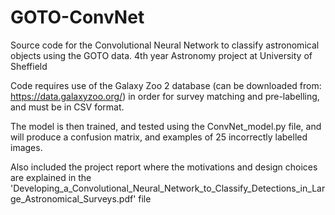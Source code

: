 # GOTO-ConvNet
Source code for the Convolutional Neural Network to classify astronomical objects using the GOTO data. 4th year Astronomy project at University of Sheffield


Code requires use of the Galaxy Zoo 2 database (can be downloaded from: https://data.galaxyzoo.org/) in order for survey matching and pre-labelling, and must be in CSV format.

The model is then trained, and tested using the ConvNet_model.py file, and will produce a confusion matrix, and examples of 25 incorrectly labelled images.

Also included the project report where the motivations and design choices are explained in the 'Developing_a_Convolutional_Neural_Network_to_Classify_Detections_in_Large_Astronomical_Surveys.pdf' file


